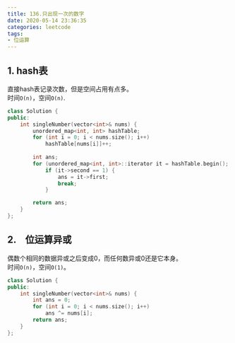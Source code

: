 ```yaml
---
title: 136.只出现一次的数字
date: 2020-05-14 23:36:35
categories: leetcode
tags: 
- 位运算
---
```

## 1. hash表
直接hash表记录次数，但是空间占用有点多。  
时间`O(n)`，空间`O(n)`.  
```cpp
class Solution {
public:
    int singleNumber(vector<int>& nums) {
        unordered_map<int, int> hashTable;
        for (int i = 0; i < nums.size(); i++)
            hashTable[nums[i]]++;
        
        int ans;
        for (unordered_map<int, int>::iterator it = hashTable.begin(); it != hashTable.end(); ++it)
            if (it->second == 1) {
                ans = it->first;
                break;
            }

        return ans;
    }
};
```

## 2.　位运算异或
偶数个相同的数据异或之后变成0，而任何数异或0还是它本身。  
时间`O(n)`，空间`O(1)`。  
```cpp
class Solution {
public:
    int singleNumber(vector<int>& nums) {
        int ans = 0;
        for (int i = 0; i < nums.size(); i++)
            ans ^= nums[i];
        return ans;
    }
};
```